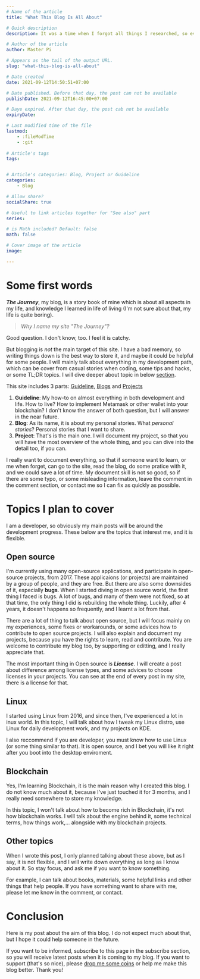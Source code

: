 ```yaml
---
# Name of the article
title: "What This Blog Is All About"

# Quick description
description: It was a time when I forgot all things I researched, so eventually I have this idea

# Author of the article
author: Master Pi

# Appears as the tail of the output URL.
slug: "what-this-blog-is-all-about"

# Date created
date: 2021-09-12T14:50:51+07:00

# Date published. Before that day, the post can not be available
publishDate: 2021-09-12T16:45:00+07:00

# Daye expired. After that day, the post cab not be available
expiryDate:

# Last modified time of the file
lastmod: 
    - :fileModTime
    - :git
    
# Article's tags
tags: 


# Article's categories: Blog, Project or Guideline
categories:
    - Blog

# Allow share?
socialShare: true

# Useful to link articles together for "See also" part
series: 

# is Math included? Default: false
math: false

# Cover image of the article
image: 

---
```


# Some first words
***The Journey***, my blog, is a story book of mine which is about all aspects in my life, and knowledge I learned in life of living (I'm not sure about that, my life is quite boring). 

> *Why I name my site "The Journey"?*

Good question. I don't know, too. I feel it is catchy. 

But blogging is *not* the main target of this site. I have a bad memory, so writing things down is the best way to store it, and maybe it could be helpful for some people. I will mainly talk about everything in my development path, which can be cover from casual stories when coding, some tips and hacks, or some TL;DR topics. I will dive deeper about topic in below [section](#topics-i-plan-to-cover).

This site includes 3 parts: [Guideline](https://masterpi-2124.github.io/categories/guideline/), [Blogs](https://masterpi-2124.github.io/categories/blog/) and [Projects](https://masterpi-2124.github.io/categories/project/)
1. **Guideline**: My how-to on almost everything in both development and life. How to live? How to implement Metamask or other wallet into your blockchain? I don't know the answer of both question, but I will answer in the near future.
2. **Blog**: As its name, it is about my personal stories. What *personal stories*? Personal stories that I want to share.
3. **Project**: That's is the main one. I will document my project, so that you will have the most overview of the whole thing, and you can dive into the detail too, if you can.

I really want to document everything, so that if someone want to learn, or me when forget, can go to the site, read the blog, do some pratice with it, and we could save a lot of time. My document skill is not so good, so if there are some typo, or some misleading information, leave the comment in the comment section, or contact me so I can fix as quickly as possible. 

# Topics I plan to cover
I am a developer, so obviously my main posts will be around the development progress. These below are the topics that interest me, and it is flexible.

## Open source
I'm currently using many open-source applications, and participate in open-source projects, from 2017. These applicaions (or projects) are maintained by a group of people, and they are free. But there are also some downsides of it, especially **bugs**. When I started diving in open source world, the first thing I faced is bugs. A lot of bugs, and many of them were not fixed, so at that time, the only thing I did is rebuilding the whole thing. Luckily, after 4 years, it doesn't happens so frequently, and I learnt a lot from that. 

There are a lot of thing to talk about open source, but I will focus mainly on my experiences, some fixes or workarounds, or some advices how to contribute to open source projects. I will also explain and document my projects, because you have the rights to learn, read and contribute. You are welcome to contribute my blog too, by supporting or editting, and I really appreciate that.

The most important thing in Open source is ***License***. I will create a post about difference among license types, and some advices to choose licenses in your projects. You can see at the end of every post in my site, there is a license for that.

## Linux
I started using Linux from 2016, and since then, I've experienced a lot in inux world. In this topic, I will talk about how I tweak my Linux distro, use Linux for daily development work, and my projects on KDE.

I also reccommend if you are developer, you must know how to use Linux (or some thing similar to that). It is open source, and I bet you will like it right after you boot into the desktop enviroment.

## Blockchain
Yes, I'm learning Blockchain, it is the main reason why I created this blog. I do not know much about it, because I've just touched it for 3 months, and I really need somewhere to store my knowledge.

In this topic, I won't talk about how to become rich in Blockchain, it's not how blockchain works. I will talk about the engine behind it, some technical terms, how things work,... alongside with my blockchain projects.
## Other topics
When I wrote this post, I only planned talking about these above, but as I say, it is not flexible, and I will write down everything as long as I know about it. So stay focus, and ask me if you want to know something.

For example, I can talk about books, materials, some helpful links and other things that help people. If you have something want to share with me, please let me know in the comment, or contact.

# Conclusion
Here is my post about the aim of this blog. I do not expect much about that, but I hope it could help someone in the future.

If you want to be informed, subscribe to this page in the subscribe section, so you will receive latest posts when it is coming to my blog. If you want to support (that's so nice), please [drop me some coins](https://coindrop.to/masterpi007) or help me make this blog better. Thank you!
